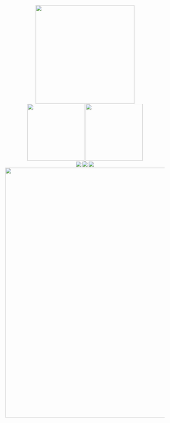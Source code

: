 <div align="center">
  <img  height="312em" src="https://github-readme-streak-stats.herokuapp.com/?user=marcelbecheanu&theme=dark"/>
</div>
<div align="center">
  <a href="https://github.com/marcelbecheanu">
  <img height="180em" src="https://github-readme-stats.vercel.app/api/?username=marcelbecheanu&show_icons=true&title_color=fff&icon_color=fff&text_color=9f9f9f&bg_color=151515&count_private=true&include_all_commits=true"/>
  <img height="180em" src="https://github-readme-stats.vercel.app/api/top-langs/?username=marcelbecheanu&layout=compact&show_icons=true&title_color=fff&icon_color=fff&text_color=9f9f9f&bg_color=151515&count_private=true&langs_count=7"/>
</div>
  
<div align="center">
  <a><img src="https://img.shields.io/badge/-+351 964 770 743-%23333?style=for-the-badge&logo=email&logoColor=white" target="_blank"></a>
  <a href="mailto:marcel.becheanu@outlook.pt"><img src="https://img.shields.io/badge/-Email-%23333?style=for-the-badge&logo=email&logoColor=white" target="_blank"></a>
  <a href="https://www.linkedin.com/in/marcel-becheanu-b55506184/" target="_blank"><img src="https://img.shields.io/badge/-LinkedIn-%23333?style=for-the-badge&logo=linkedin&logoColor=white" target="_blank"></a>
</div>
  
<div align="center">
  <img width="790em" src="https://github.com/marcelbecheanu/marcelbecheanu/blob/output/github-contribution-grid-snake.svg"/>
</div>
